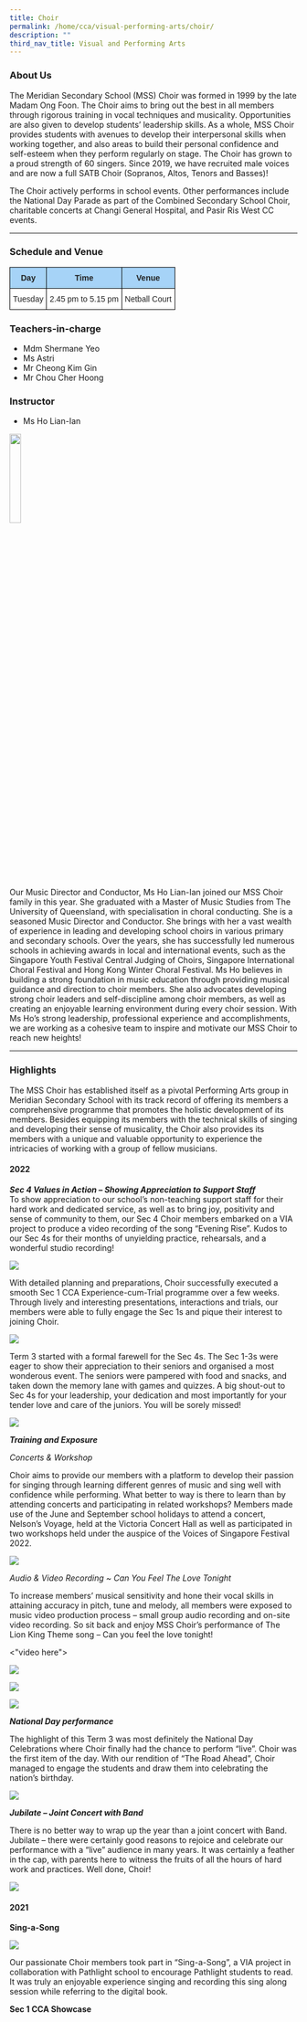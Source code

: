 ```yaml
---
title: Choir
permalink: /home/cca/visual-performing-arts/choir/
description: ""
third_nav_title: Visual and Performing Arts
---
```

### About Us

The Meridian Secondary School (MSS) Choir was formed in 1999 by the late Madam Ong Foon. The Choir aims to bring out the best in all members through rigorous training in vocal techniques and musicality. Opportunities are also given to develop students’ leadership skills. As a whole, MSS Choir provides students with avenues to develop their interpersonal skills when working together, and also areas to build their personal confidence and self-esteem when they perform regularly on stage. The Choir has grown to a proud strength of 60 singers. Since 2019, we have recruited male voices and are now a full SATB Choir (Sopranos, Altos, Tenors and Basses)!

The Choir actively performs in school events. Other performances include the National Day Parade as part of the Combined Secondary School Choir, charitable concerts at Changi General Hospital, and Pasir Ris West CC events.

* * *

### Schedule and Venue

<style type="text/css">
.tg  {border-collapse:collapse;border-spacing:0;}
.tg td{border-color:black;border-style:solid;border-width:1px;font-family:Arial, sans-serif;font-size:14px;
  overflow:hidden;padding:10px 5px;word-break:normal;}
.tg th{border-color:black;border-style:solid;border-width:1px;font-family:Arial, sans-serif;font-size:14px;
  font-weight:normal;overflow:hidden;padding:10px 5px;word-break:normal;}
.tg .tg-92cm{background-color:#A6D3F7;color:#222;font-weight:bold;text-align:center;vertical-align:top}
.tg .tg-a3j2{background-color:#FFF;color:#222;text-align:center;vertical-align:middle}
</style>
<table class="tg">
<thead>
  <tr>
    <th class="tg-92cm">Day</th>
    <th class="tg-92cm">Time</th>
    <th class="tg-92cm">Venue</th>
  </tr>
</thead>
<tbody>
  <tr>
    <td class="tg-a3j2">Tuesday</td>
    <td class="tg-a3j2">2.45 pm to 5.15 pm</td>
    <td class="tg-a3j2">Netball Court</td>
  </tr>
</tbody>
</table>

### Teachers-in-charge

*   Mdm Shermane Yeo
*   Ms Astri
*   Mr Cheong Kim Gin
*   Mr Chou Cher Hoong

### Instructor

*   Ms Ho Lian-Ian

<img src="/images/choir-01.jpg" 
     style="width:20%">
		 
Our Music Director and Conductor, Ms Ho Lian-Ian joined our MSS Choir family in this year. She graduated with a Master of Music Studies from The University of Queensland, with specialisation in choral conducting. She is a seasoned Music Director and Conductor. She brings with her a vast wealth of experience in leading and developing school choirs in various primary and secondary schools. Over the years, she has successfully led numerous schools in achieving awards in local and international events, such as the Singapore Youth Festival Central Judging of Choirs, Singapore International Choral Festival and Hong Kong Winter Choral Festival. Ms Ho believes in building a strong foundation in music education through providing musical guidance and direction to choir members. She also advocates developing strong choir leaders and self-discipline among choir members, as well as creating an enjoyable learning environment during every choir session. With Ms Ho’s strong leadership, professional experience and accomplishments, we are working as a cohesive team to inspire and motivate our MSS Choir to reach new heights!

* * *

### Highlights

The MSS Choir has established itself as a pivotal Performing Arts group in Meridian Secondary School with its track record of offering its members a comprehensive programme that promotes the holistic development of its members. Besides equipping its members with the technical skills of singing and developing their sense of musicality, the Choir also provides its members with a unique and valuable opportunity to experience the intricacies of working with a group of fellow musicians.

#### **2022**

_**Sec 4 Values in Action – Showing Appreciation to Support Staff**_  
To show appreciation to our school’s non-teaching support staff for their hard work and dedicated service, as well as to bring joy, positivity and sense of community to them, our Sec 4 Choir members embarked on a VIA project to produce a video recording of the song “Evening Rise”. Kudos to our Sec 4s for their months of unyielding practice, rehearsals, and a wonderful studio recording!

![](/images/choir-05-1.jpg)

With detailed planning and preparations, Choir successfully executed a smooth Sec 1 CCA Experience-cum-Trial programme over a few weeks. Through lively and interesting presentations, interactions and trials, our members were able to fully engage the Sec 1s and pique their interest to joining Choir.

![](/images/choir-06.jpg)

Term 3 started with a formal farewell for the Sec 4s. The Sec 1-3s were eager to show their appreciation to their seniors and organised a most wonderous event. The seniors were pampered with food and snacks, and taken down the memory lane with games and quizzes. A big shout-out to Sec 4s for your leadership, your dedication and most importantly for your tender love and care of the juniors. You will be sorely missed!

![](/images/choir-07-2.jpg)

_**Training and Exposure**_

*Concerts & Workshop*

Choir aims to provide our members with a platform to develop their passion for singing through learning different genres of music and sing well with confidence while performing. What better to way is there to learn than by attending concerts and participating in related workshops? Members made use of the June and September school holidays to attend a concert, Nelson’s Voyage, held at the Victoria Concert Hall as well as participated in two workshops held under the auspice of the Voices of Singapore Festival 2022.

![](/images/choir-08.jpg)

*Audio & Video Recording ~ Can You Feel The Love Tonight*

To increase members’ musical sensitivity and hone their vocal skills in attaining accuracy in pitch, tune and melody, all members were exposed to music video production process – small group audio recording and on-site video recording. So sit back and enjoy MSS Choir’s performance of The Lion King Theme song – Can you feel the love tonight!

<"video here">

![](/images/choir-11.jpg)

![](/images/choir-12.jpg)

![](/images/choir-13.jpg)

_**National Day performance**_  

The highlight of this Term 3 was most definitely the National Day Celebrations where Choir finally had the chance to perform “live”. Choir was the first item of the day. With our rendition of “The Road Ahead”, Choir managed to engage the students and draw them into celebrating the nation’s birthday.

![](/images/choir-09.jpg)

_**Jubilate – Joint Concert with Band**_  

There is no better way to wrap up the year than a joint concert with Band. Jubilate – there were certainly good reasons to rejoice and celebrate our performance with a “live” audience in many years. It was certainly a feather in the cap, with parents here to witness the fruits of all the hours of hard work and practices. Well done, Choir!

![](/images/choir-10.jpg)

#### **2021**

**Sing-a-Song**

![](/images/c300521.jpg)

Our passionate Choir members took part in “Sing-a-Song”, a VIA project in collaboration with Pathlight school to encourage Pathlight students to read. It was truly an enjoyable experience singing and recording this sing along session while referring to the digital book.

**Sec 1 CCA Showcase**

